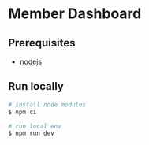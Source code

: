 # Member Dashboard


## Prerequisites
* [nodejs](https://nodejs.org/en/)

## Run locally

```bash
# install node modules
$ npm ci

# run local env
$ npm run dev
```